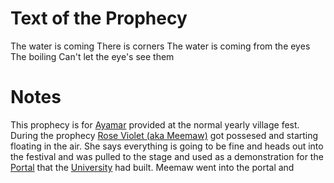 
# Text of the Prophecy
The water is coming 
There is corners
The water is coming from the eyes
The boiling
Can't let the eye's see them

# Notes
This prophecy is for [Ayamar](Ayamar) provided at the normal yearly village fest. 
During the prophecy [Rose Violet (aka Meemaw)](Rose%20Violet%20(aka%20Meemaw).md) got possesed and starting floating in the air. 
She says everything is going to be fine and heads out into the festival and was pulled to the stage and used as a demonstration for the [Portal](Portal.md) that the [University](University) had built. Meemaw went into the portal and 